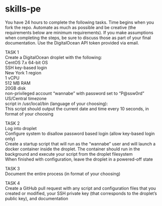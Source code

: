 # skills-pe
  
You have 24 hours to complete the following tasks. Time begins when you fork the repo.  Automate as much as possible and be creative (the requirements below are minimum requirements).  If you make assumptions when completing the steps, be sure to discuss those as part of your final documentation.  Use the DigitalOcean API token provided via email.

TASK 1   
Create a DigitalOcean droplet with the following:  
CentOS 7.x 64-bit OS  
SSH key-based login  
New York 1 region  
1 vCPU  
512 MB RAM  
20GB disk  
non-privileged account “wannabe” with password set to “P@ssw0rd”  
US/Central timezone  
script in /usr/local/bin (language of your choosing):  
This script should output the current date and time every 10 seconds, in format of your choosing

TASK 2    
Log into droplet  
Configure system to disallow password based login (allow key-based login only)  
Create a startup script that will run as the “wannabe” user and will launch a docker container inside the droplet.  The container should run in the background and execute your script from the droplet filesystem   
When finished with configuration, leave the droplet in a powered-off state

TASK 3    
Document the entire process (in format of your choosing)

TASK 4    
Create a GitHub pull request with any script and configuration files that you created or modified, your SSH private key (that corresponds to the droplet’s public key), and documentation
